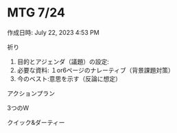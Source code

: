 # MTG 7/24

作成日時: July 22, 2023 4:53 PM

祈り

1. 目的とアジェンダ（議題）の設定: 
2. 必要な資料: １or6ページのナレーティブ（背景課題対策）
3. 今のベスト:意思を示す（反論に想定）

アクションプラン

3つのW

クイック&ダーティー